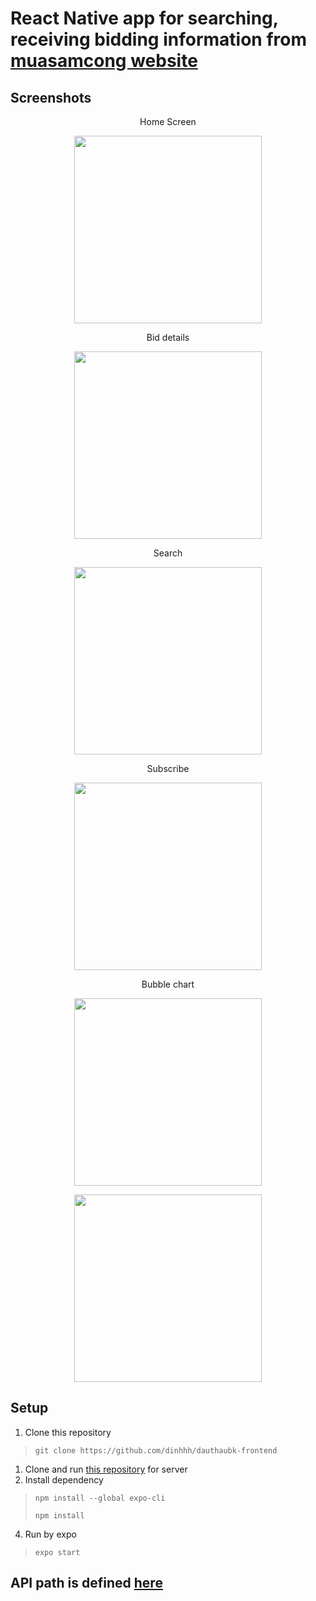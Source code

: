 # React Native app for searching, receiving bidding information from [muasamcong website](http://muasamcong.mpi.gov.vn/)

## Screenshots

<div align="center">Home Screen</div>
<p align="center">
  <img src="assets/screenshot/contractorHome.jpg" width="300">
</p>

<div align="center">Bid details</div>
<p align="center">
  <img src="assets/screenshot/biddingDetails.jpg" width="300">
</p>

<div align="center">Search</div>
<p align="center">
  <img src="assets/screenshot/search.jpg" width="300">
</p>

<div align="center">Subscribe</div>
<p align="center">
  <img src="assets/screenshot/subscribeBids.jpg" width="300">
</p>

<div align="center">Bubble chart</div>
<p align="center">
  <img src="assets/screenshot/invitationBubbleChart.jpg" width="300">
</p>

<p align="center">
  <img src="assets/screenshot/bubbleChartDetails.jpg" width="300">
</p>

## Setup
1. Clone this repository
> `git clone https://github.com/dinhhh/dauthaubk-frontend`
1. Clone and run [this repository](https://github.com/dinhhh/dauthaubk-server) for server
2. Install dependency
> `npm install --global expo-cli`
> 
> `npm install`
4. Run by expo
> `expo start`

## API path is defined [here](config/Api.js)
